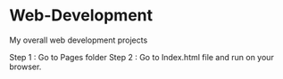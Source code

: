 # Web-Development
My overall web development projects

Step 1 : Go to Pages folder
Step 2 : Go to Index.html file and run on your browser.
